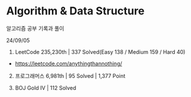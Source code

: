 # Algorithm & Data Structure

알고리즘 공부 기록과 풀이

24/09/05

1. LeetCode 235,230th | 337 Solved(Easy 138 / Medium 159 / Hard 40)
- https://leetcode.com/anythingthannothing/

2. 프로그래머스 6,981th | 95 Solved | 1,377 Point

3. BOJ Gold IV | 112 Solved
